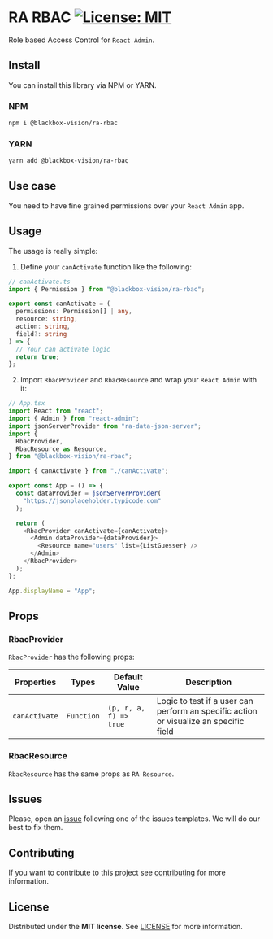 # RA RBAC [![License: MIT](https://img.shields.io/badge/License-MIT-brightgreen.svg)](https://opensource.org/licenses/MIT)

Role based Access Control for `React Admin`.

## Install

You can install this library via NPM or YARN.

### NPM

```bash
npm i @blackbox-vision/ra-rbac
```

### YARN

```bash
yarn add @blackbox-vision/ra-rbac
```

## Use case

You need to have fine grained permissions over your `React Admin` app.

## Usage

The usage is really simple:

1. Define your `canActivate` function like the following:

```typescript
// canActivate.ts
import { Permission } from "@blackbox-vision/ra-rbac";

export const canActivate = (
  permissions: Permission[] | any,
  resource: string,
  action: string,
  field?: string
) => {
  // Your can activate logic
  return true;
};
```

2. Import `RbacProvider` and `RbacResource` and wrap your `React Admin` with it:

```typescript
// App.tsx
import React from "react";
import { Admin } from "react-admin";
import jsonServerProvider from "ra-data-json-server";
import {
  RbacProvider,
  RbacResource as Resource,
} from "@blackbox-vision/ra-rbac";

import { canActivate } from "./canActivate";

export const App = () => {
  const dataProvider = jsonServerProvider(
    "https://jsonplaceholder.typicode.com"
  );

  return (
    <RbacProvider canActivate={canActivate}>
      <Admin dataProvider={dataProvider}>
        <Resource name="users" list={ListGuesser} />
      </Admin>
    </RbacProvider>
  );
};

App.displayName = "App";
```

## Props

### RbacProvider

`RbacProvider` has the following props:

| Properties    | Types      | Default Value          | Description                                                                           |
| ------------- | ---------- | ---------------------- | ------------------------------------------------------------------------------------- |
| `canActivate` | `Function` | `(p, r, a, f) => true` | Logic to test if a user can perform an specific action or visualize an specific field |

### RbacResource

`RbacResource` has the same props as `RA Resource`.

## Issues

Please, open an [issue](https://github.com/BlackBoxVision/react-admin-extensions/issues) following one of the issues templates. We will do our best to fix them.

## Contributing

If you want to contribute to this project see [contributing](https://github.com/BlackBoxVision/react-admin-extensions/blob/master/CONTRIBUTING.md) for more information.

## License

Distributed under the **MIT license**. See [LICENSE](https://github.com/BlackBoxVision/react-admin-extensions/blob/master/LICENSE) for more information.
